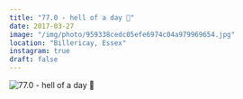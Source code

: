 ```yaml
---
title: "77.0 - hell of a day 🌷"
date: 2017-03-27
image: "/img/photo/959338cedc05efe6974c04a979969654.jpg"
location: "Billericay, Essex"
instagram: true
draft: false
---
```


![77.0 - hell of a day 🌷](/img/photo/959338cedc05efe6974c04a979969654.jpg)
